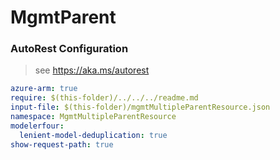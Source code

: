 # MgmtParent
### AutoRest Configuration
> see https://aka.ms/autorest

``` yaml
azure-arm: true
require: $(this-folder)/../../../readme.md
input-file: $(this-folder)/mgmtMultipleParentResource.json
namespace: MgmtMultipleParentResource
modelerfour:
  lenient-model-deduplication: true
show-request-path: true
```
